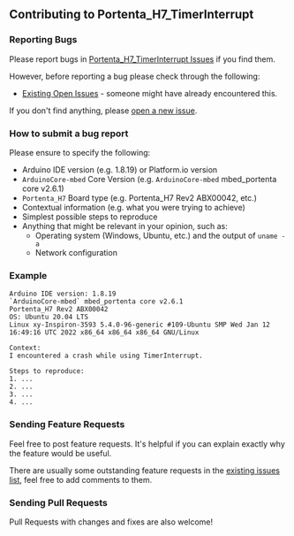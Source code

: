 ## Contributing to Portenta_H7_TimerInterrupt

### Reporting Bugs

Please report bugs in [Portenta_H7_TimerInterrupt Issues](https://github.com/khoih-prog/Portenta_H7_TimerInterrupt/issues) if you find them.

However, before reporting a bug please check through the following:

* [Existing Open Issues](https://github.com/khoih-prog/Portenta_H7_TimerInterrupt/issues) - someone might have already encountered this.

If you don't find anything, please [open a new issue](https://github.com/khoih-prog/Portenta_H7_TimerInterrupt/issues/new).

### How to submit a bug report

Please ensure to specify the following:

* Arduino IDE version (e.g. 1.8.19) or Platform.io version
* `ArduinoCore-mbed` Core Version (e.g. `ArduinoCore-mbed` mbed_portenta core v2.6.1)
* `Portenta_H7` Board type (e.g. Portenta_H7 Rev2 ABX00042, etc.)
* Contextual information (e.g. what you were trying to achieve)
* Simplest possible steps to reproduce
* Anything that might be relevant in your opinion, such as:
  * Operating system (Windows, Ubuntu, etc.) and the output of `uname -a`
  * Network configuration


### Example

```
Arduino IDE version: 1.8.19
`ArduinoCore-mbed` mbed_portenta core v2.6.1
Portenta_H7 Rev2 ABX00042
OS: Ubuntu 20.04 LTS
Linux xy-Inspiron-3593 5.4.0-96-generic #109-Ubuntu SMP Wed Jan 12 16:49:16 UTC 2022 x86_64 x86_64 x86_64 GNU/Linux

Context:
I encountered a crash while using TimerInterrupt.

Steps to reproduce:
1. ...
2. ...
3. ...
4. ...
```

### Sending Feature Requests

Feel free to post feature requests. It's helpful if you can explain exactly why the feature would be useful.

There are usually some outstanding feature requests in the [existing issues list](https://github.com/khoih-prog/Portenta_H7_TimerInterrupt/issues?q=is%3Aopen+is%3Aissue+label%3Aenhancement), feel free to add comments to them.

### Sending Pull Requests

Pull Requests with changes and fixes are also welcome!
